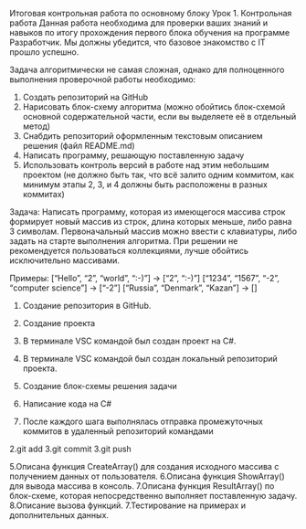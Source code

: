 Итоговая контрольная работа по основному блоку
Урок 1. Контрольная работа
Данная работа необходима для проверки ваших знаний и навыков по итогу прохождения первого блока обучения на программе Разработчик. Мы должны убедится, что базовое знакомство с IT прошло успешно.

Задача алгоритмически не самая сложная, однако для полноценного выполнения проверочной работы необходимо:

1. Создать репозиторий на GitHub
2. Нарисовать блок-схему алгоритма (можно обойтись блок-схемой основной содержательной части, если вы выделяете её в отдельный метод)
3. Снабдить репозиторий оформленным текстовым описанием решения (файл README.md)
4. Написать программу, решающую поставленную задачу
5. Использовать контроль версий в работе над этим небольшим проектом (не должно быть так, что всё залито одним коммитом, как минимум этапы 2, 3, и 4 должны быть расположены в разных коммитах)

Задача: Написать программу, которая из имеющегося массива строк формирует новый массив из строк, длина которых меньше, либо равна 3 символам. Первоначальный массив можно ввести с клавиатуры, либо задать на старте выполнения алгоритма. При решении не рекомендуется пользоваться коллекциями, лучше обойтись исключительно массивами.

Примеры:
[“Hello”, “2”, “world”, “:-)”] → [“2”, “:-)”]
[“1234”, “1567”, “-2”, “computer science”] → [“-2”]
[“Russia”, “Denmark”, “Kazan”] → []

1. Создание репозитория в GitHub.

2. Создание проекта

1. В терминале VSC командой <dotnet new console> был создан проект на C#.
2. В терминале VSC командой <git init> был создан локальный репозиторий проекта.

3. Cоздание блок-схемы решения задачи

4. Написание кода на C#

1. После каждого шага выполнялась отправка промежуточных коммитов в удаленный репозиторий командами

2.git add
3.git commit
3.git push

5.Описана функция CreateArray() для создания исходного массива с получением данных от пользователя.
6.Описана функция ShowArray() для вывода массива в консоль.
7.Описана функция ResultArray() по блок-схеме, которая непосредственно выполняет поставленную задачу.
8.Описание вызова функций.
7.Тестирование на примерах и дополнительных данных.
